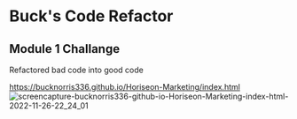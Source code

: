 # Buck's Code Refactor 
## Module 1 Challange 
Refactored bad code into good code 

https://bucknorris336.github.io/Horiseon-Marketing/index.html
![screencapture-bucknorris336-github-io-Horiseon-Marketing-index-html-2022-11-26-22_24_01](https://user-images.githubusercontent.com/62455130/204117852-4ee9c863-1307-4a8b-accb-11fd21ee22a4.png)
